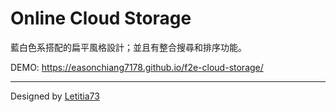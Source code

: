 # Online Cloud Storage

藍白色系搭配的扁平風格設計；並且有整合搜尋和排序功能。

DEMO: https://easonchiang7178.github.io/f2e-cloud-storage/

---

Designed by [Letitia73](https://challenge.thef2e.com/user/1930?schedule=4169#works-4169)
